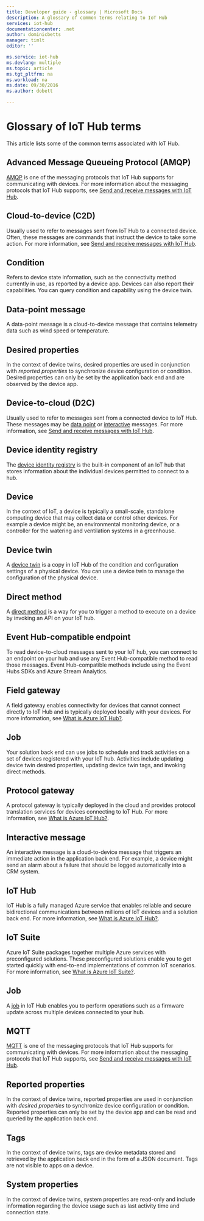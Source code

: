 ```yaml
---
title: Developer guide - glossary | Microsoft Docs
description: A glossary of common terms relating to IoT Hub
services: iot-hub
documentationcenter: .net
author: dominicbetts
manager: timlt
editor: ''

ms.service: iot-hub
ms.devlang: multiple
ms.topic: article
ms.tgt_pltfrm: na
ms.workload: na
ms.date: 09/30/2016
ms.author: dobett

---
```

# Glossary of IoT Hub terms
This article lists some of the common terms associated with IoT Hub.

## Advanced Message Queueing Protocol (AMQP)
[AMQP](https://www.amqp.org/) is one of the messaging protocols that IoT Hub supports for communicating with devices. For more information about the messaging protocols that IoT Hub supports, see [Send and receive messages with IoT Hub](iot-hub-devguide-messaging.md).

## Cloud-to-device (C2D)
Usually used to refer to messages sent from IoT Hub to a connected device. Often, these messages are commands that instruct the device to take some action. For more information, see [Send and receive messages with IoT Hub](iot-hub-devguide-messaging.md).

## Condition
Refers to device state information, such as the connectivity method currently in use, as reported by a device app. Devices can also report their capabilities. You can query condition and capability using the device twin.

## Data-point message
A data-point message is a cloud-to-device message that contains telemetry data such as wind speed or temperature.

## Desired properties
In the context of device twins, desired properties are used in conjunction with *reported properties* to synchronize device configuration or condition. Desired properties can only be set by the application back end and are observed by the device app. 

## Device-to-cloud (D2C)
Usually used to refer to messages sent from a connected device to IoT Hub. These messages may be [data point](#data-point-message) or [interactive](#interactive-message) messages. For more information, see [Send and receive messages with IoT Hub](iot-hub-devguide-messaging.md).

## Device identity registry
The [device identity registry](iot-hub-devguide-identity-registry.md) is the built-in component of an IoT hub that stores information about the individual devices permitted to connect to a hub.

## Device
In the context of IoT, a device is typically a small-scale, standalone computing device that may collect data or control other devices. For example a device might be, an environmental monitoring device, or a controller for the watering and ventilation systems in a greenhouse.

## Device twin
A [device twin](iot-hub-devguide-device-twins.md) is a copy in  IoT Hub of the condition and configuration settings of a physical device. You can use a device twin to manage the configuration of the physical device.

## Direct method
A [direct method](iot-hub-devguide-direct-methods.md) is a way for you to trigger a method to execute on a device by invoking an API on your IoT hub.

## Event Hub-compatible endpoint
To read device-to-cloud messages sent to your IoT hub, you can connect to an endpoint on your hub and use any Event Hub-compatible method to read those messages. Event Hub-compatible methods include using the Event Hubs SDKs and Azure Stream Analytics.

## Field gateway
A field gateway enables connectivity for devices that cannot connect directly to IoT Hub and is typically deployed locally with your devices. For more information, see [What is Azure IoT Hub?](iot-hub-what-is-iot-hub.md).

## Job
Your solution back end can use jobs to schedule and track activities on a set of devices registered with your IoT hub. Activities include updating device twin desired properties, updating device twin tags, and invoking direct methods.

## Protocol gateway
A protocol gateway is typically deployed in the cloud and provides protocol translation services for devices connecting to IoT Hub. For more information, see [What is Azure IoT Hub?](iot-hub-what-is-iot-hub.md).

## Interactive message
An interactive message is a cloud-to-device message that triggers an immediate action in the application back end. For example, a device might send an alarm about a failure that should be logged automatically into a CRM system.

## IoT Hub
IoT Hub is a fully managed Azure service that enables reliable and secure bidirectional communications between millions of IoT devices and a solution back end. For more information, see [What is Azure IoT Hub?](iot-hub-what-is-iot-hub.md).

## IoT Suite
Azure IoT Suite packages together multiple Azure services with preconfigured solutions. These preconfigured solutions enable you to get started quickly with end-to-end implementations of common IoT scenarios. For more information, see [What is Azure IoT Suite?](../iot-suite/iot-suite-overview.md).

## Job
A [job](iot-hub-devguide-jobs.md) in IoT Hub enables you to perform operations such as a firmware update across multiple devices connected to your hub.

## MQTT
[MQTT](http://mqtt.org/) is one of the messaging protocols that IoT Hub supports for communicating with devices. For more information about the messaging protocols that IoT Hub supports, see [Send and receive messages with IoT Hub](iot-hub-devguide-messaging.md).

## Reported properties
In the context of device twins, reported properties are used in conjunction with *desired properties* to synchronize device configuration or condition. Reported properties can only be set by the device app and can be read and queried by the application back end.

## Tags
In the context of device twins, tags are device metadata stored and retrieved by the application back end in the form of a JSON document. Tags are not visible to apps on a device.

## System properties
In the context of device twins, system properties are read-only and include information regarding the device usage such as last activity time and connection state.

